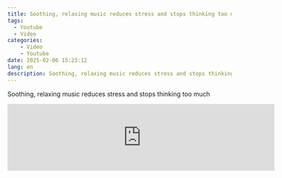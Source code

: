 ```yaml
---
title: Soothing, relaxing music reduces stress and stops thinking too much
tags:
  - Youtube
  - Video
categories:
    - Video
    - Youtube
date: 2025-02-06 15:23:12
lang: en
description: Soothing, relaxing music reduces stress and stops thinking too much
---
```


Soothing, relaxing music reduces stress and stops thinking too much

<iframe width="600" src="https://www.youtube-nocookie.com/embed/imLQUXjxGuk?si=iWHu4Lz45ToAeyIz" title="YouTube video player" frameborder="0" allow="accelerometer; autoplay; clipboard-write; encrypted-media; gyroscope; picture-in-picture; web-share" referrerpolicy="strict-origin-when-cross-origin" allowfullscreen></iframe>